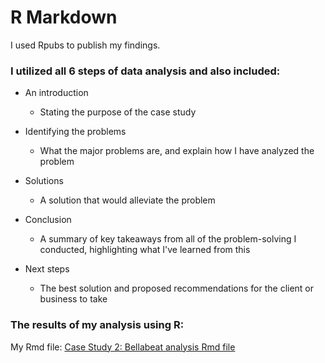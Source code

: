 # R Markdown

I used Rpubs to publish my findings.

### I utilized <strong> all 6 steps </strong> of data analysis and also included:

* An introduction
  * Stating the purpose of the case study
    
* Identifying the problems
  * What the major problems are, and explain how I have analyzed the problem

* Solutions
  * A solution that would alleviate the problem
  
* Conclusion
  * A summary of key takeaways from all of the problem-solving I conducted, highlighting what I've learned from this
    
* Next steps
  * The best solution and proposed recommendations for the client or business to take
 
### The results of my analysis using R:
My Rmd file: [Case Study 2: Bellabeat analysis Rmd file](https://rpubs.com/matt_johnson0304/1062979)

